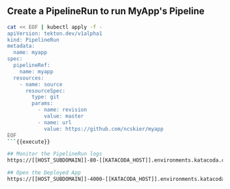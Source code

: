 ## Create a PipelineRun to run MyApp's Pipeline

```bash
cat << EOF | kubectl apply -f -
apiVersion: tekton.dev/v1alpha1
kind: PipelineRun
metadata:
  name: myapp
spec:
  pipelineRef:
    name: myapp
  resources:
    - name: source
      resourceSpec:
        type: git
        params:
          - name: revision
            value: master
          - name: url
            value: https://github.com/ncskier/myapp
EOF
```{{execute}}

## Monitor the PipelineRun logs
https://[[HOST_SUBDOMAIN]]-80-[[KATACODA_HOST]].environments.katacoda.com/#/namespaces/default/pipelineruns/myapp

## Open the Deployed App
https://[[HOST_SUBDOMAIN]]-4000-[[KATACODA_HOST]].environments.katacoda.com/
